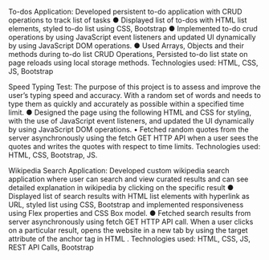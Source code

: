 To-dos Application:
Developed persistent to-do application with CRUD operations to track list of tasks
●	Displayed list of to-dos with HTML list elements, styled to-do list using CSS, Bootstrap
●	Implemented to-do crud operations by using JavaScript event listeners and updated UI dynamically by using JavaScript DOM operations.
●	Used Arrays, Objects and their methods during to-do list CRUD Operations, Persisted to-do list state on page reloads using local storage methods.
Technologies used: HTML, CSS, JS, Bootstrap

Speed Typing Test:
The purpose of this project is to assess and improve the user’s typing speed and accuracy. With a random set of words and needs to type them as quickly and accurately as possible within a specified time limit.
●	Designed the page using the following HTML and CSS for styling, with the use of JavaScript event    listeners, and updated the UI dynamically by using JavaScript DOM operations.
•	Fetched random quotes from the server asynchronously using the fetch GET HTTP API when a user sees the quotes and writes the quotes with respect to time limits.
Technologies used: HTML, CSS, Bootstrap, JS.

 Wikipedia Search Application:
Developed custom wikipedia search application where user can search and view curated results and can see detailed explanation in wikipedia by clicking on the specific result
●	Displayed list of search results with HTML list elements with hyperlink as URL, styled list using CSS, Bootstrap and implemented responsiveness using Flex properties and CSS Box model.
●	Fetched search results from server asynchronously using fetch GET HTTP API call. When a user clicks on a particular result, opens the website in a new tab by using the target attribute of the anchor tag in
HTML .
Technologies used: HTML, CSS, JS, REST API Calls, Bootstrap
